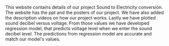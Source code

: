 This website contains details of our project Sound to Electricity conversion.
The website has the ppt and the posters of our project.
We have also added the description videos on how our project works.
Lastly we have plotted sound decibel versus voltage.
From those values we have developed regression model, that predicts voltage level when we enter the sound decibel level.
The predictions from regression model are accurate and match our model's values.
